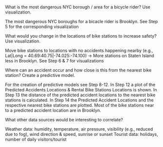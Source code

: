 What is the most dangerous NYC borough / area for a bicycle rider? Use visualization.

The most dangerous NYC boroughs for a bicacle rider is Brooklyn. See Step 5 for the corresponding visualization


What would you change in the locations of bike stations to increase safety? Use visualization.

Move  bike stations to locations with no accidents happening nearby (e.g., Lat|Long = 40.69:40.75|-74.025:-74.100) 
-> More stations on Staten Island less in Brooklyn. See Step 6 & 7 for visualizations

Where can an accident occur and how close is this from the nearest bike station? Create a predictive
model.

For the creation of predictive models see Step 8-12. In Step 12 a plot of the Predicted Accidents Locations & Rental Bike Stations Locations is shown. In Step 13 the distance of the predicted accident locations to the nearest bike stations is calculated. In Step 14 the Predicted Accident Locations and the respective nearest bike stations are plotted. Most of the bike stations near to a predicted accident location are in Brooklyn.

What other data sources would be interesting to correlate?

Weather data: humidity, temperature, air pressure, visibility (e.g., reduced due to fog), wind direction & speed, sunrise or sunset
Tourist data: holidays, number of daily visitors/tourist
